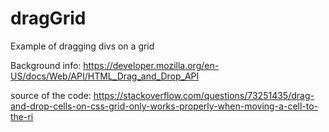# dragGrid
Example of dragging divs on a grid

Background info: https://developer.mozilla.org/en-US/docs/Web/API/HTML_Drag_and_Drop_API

source of the code: https://stackoverflow.com/questions/73251435/drag-and-drop-cells-on-css-grid-only-works-properly-when-moving-a-cell-to-the-ri
